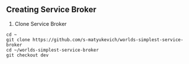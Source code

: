 ## Creating Service Broker

1. Clone Service Broker

```
cd ~
git clone https://github.com/s-matyukevich/worlds-simplest-service-broker 
cd ~/worlds-simplest-service-broker
git checkout dev
```
